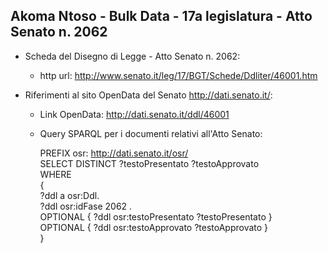 ## Akoma Ntoso - Bulk Data - 17a legislatura - Atto Senato n. 2062 ##

* Scheda del Disegno di Legge - Atto Senato n. 2062:
	* http url: http://www.senato.it/leg/17/BGT/Schede/Ddliter/46001.htm

* Riferimenti al sito OpenData del Senato http://dati.senato.it/:
	* Link OpenData: http://dati.senato.it/ddl/46001
	* Query SPARQL per i documenti relativi all'Atto Senato:

        PREFIX osr: <http://dati.senato.it/osr/>  
		SELECT DISTINCT ?testoPresentato ?testoApprovato  
		WHERE  
		{  
		    ?ddl a osr:Ddl.  
		    ?ddl osr:idFase 2062 .  
		    OPTIONAL { ?ddl osr:testoPresentato ?testoPresentato }  
		    OPTIONAL { ?ddl osr:testoApprovato ?testoApprovato }  
		}
		